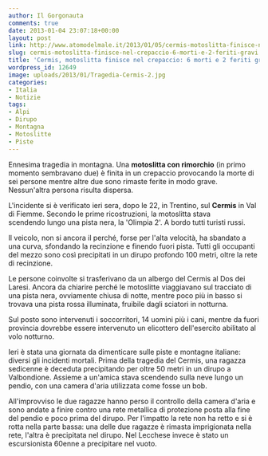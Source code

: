 ```yaml
---
author: Il Gorgonauta
comments: true
date: 2013-01-04 23:07:18+00:00
layout: post
link: http://www.atomodelmale.it/2013/01/05/cermis-motoslitta-finisce-nel-crepaccio-6-morti-e-2-feriti-gravi/
slug: cermis-motoslitta-finisce-nel-crepaccio-6-morti-e-2-feriti-gravi
title: 'Cermis, motoslitta finisce nel crepaccio: 6 morti e 2 feriti gravi'
wordpress_id: 12649
image: uploads/2013/01/Tragedia-Cermis-2.jpg
categories:
- Italia
- Notizie
tags:
- Alpi
- Dirupo
- Montagna
- Motoslitte
- Piste
---
```


Ennesima tragedia in montagna. Una **motoslitta con rimorchio** (in primo momento sembravano due) è finita in un crepaccio provocando la morte di sei persone mentre altre due sono rimaste ferite in modo grave. Nessun'altra persona risulta dispersa.

L'incidente si è verificato ieri sera, dopo le 22, in Trentino, sul **Cermis** in Val di Fiemme. Secondo le prime ricostruzioni, la motoslitta stava scendendo lungo una pista nera, la 'Olimpia 2'. A bordo tutti turisti russi.

Il veicolo, non si ancora il perché, forse per l'alta velocità, ha sbandato a una curva, sfondando la recinzione e finendo fuori pista. Tutti gli occupanti del mezzo sono così precipitati in un dirupo profondo 100 metri, oltre la rete di recinzione.

Le persone coinvolte si trasferivano da un albergo del Cermis al Dos dei Laresi. Ancora da chiarire perché le motoslitte viaggiavano sul tracciato di una pista nera, ovviamente chiusa di notte, mentre poco più in basso si trovava una pista rossa illuminata, fruibile dagli sciatori in notturna.

Sul posto sono intervenuti i soccorritori, 14 uomini più i cani, mentre da fuori provincia dovrebbe essere intervenuto un elicottero dell'esercito abilitato al volo notturno.

Ieri è stata una giornata da dimenticare sulle piste e montagne italiane: diversi gli incidenti mortali. Prima della tragedia del Cermis, una ragazza sedicenne è deceduta precipitando per oltre 50 metri in un dirupo a Valbondione. Assieme a un'amica stava scendendo sulla neve lungo un pendio, con una camera d'aria utilizzata come fosse un bob.

All'improvviso le due ragazze hanno perso il controllo della camera d'aria e sono andate a finire contro una rete metallica di protezione posta alla fine del pendio e poco prima del dirupo. Per l'impatto la rete non ha retto e si è rotta nella parte bassa: una delle due ragazze è rimasta imprigionata nella rete, l'altra è precipitata nel dirupo. Nel Lecchese invece è stato un escursionista 60enne a precipitare nel vuoto.
